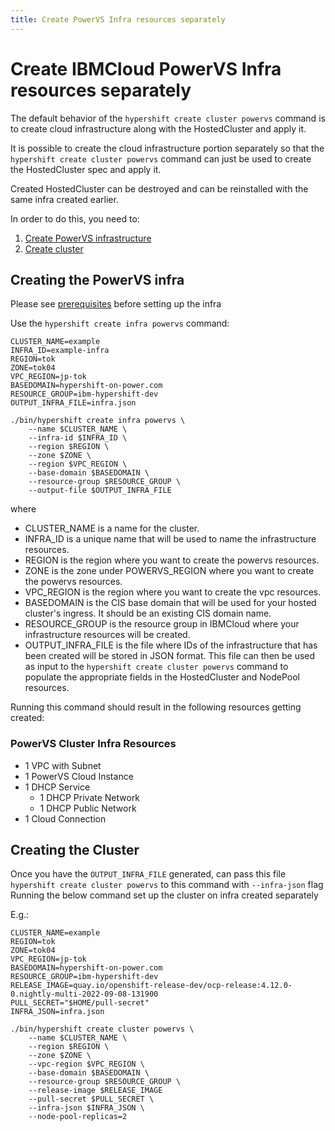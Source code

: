 ```yaml
---
title: Create PowerVS Infra resources separately
---
```


# Create IBMCloud PowerVS Infra resources separately

The default behavior of the `hypershift create cluster powervs` command is to create cloud infrastructure
along with the HostedCluster and apply it. 

It is possible to create the cloud infrastructure portion separately so that the `hypershift create cluster powervs` command can just be used to create the HostedCluster spec and apply it.

Created HostedCluster can be destroyed and can be reinstalled with the same infra created earlier. 

In order to do this, you need to:
1. [Create PowerVS infrastructure](#creating-the-powervs-infra) 
2. [Create cluster](#creating-the-cluster)

## Creating the PowerVS infra

Please see [prerequisites](../prerequisites-and-env-guide.md/#prerequisites) before setting up the infra

Use the `hypershift create infra powervs` command:

    CLUSTER_NAME=example
    INFRA_ID=example-infra
    REGION=tok
    ZONE=tok04
    VPC_REGION=jp-tok
    BASEDOMAIN=hypershift-on-power.com
    RESOURCE_GROUP=ibm-hypershift-dev
    OUTPUT_INFRA_FILE=infra.json

    ./bin/hypershift create infra powervs \
        --name $CLUSTER_NAME \
        --infra-id $INFRA_ID \
        --region $REGION \
        --zone $ZONE \
        --region $VPC_REGION \
        --base-domain $BASEDOMAIN \
        --resource-group $RESOURCE_GROUP \
        --output-file $OUTPUT_INFRA_FILE

where
* CLUSTER_NAME is a name for the cluster.
* INFRA_ID is a unique name that will be used to name the infrastructure resources.
* REGION is the region where you want to create the powervs resources.
* ZONE is the zone under POWERVS_REGION where you want to create the powervs resources.
* VPC_REGION is the region where you want to create the vpc resources.
* BASEDOMAIN is the CIS base domain that will be used for your hosted cluster's ingress. It should be an existing CIS domain name.
* RESOURCE_GROUP is the resource group in IBMCloud where your infrastructure resources will be created.
* OUTPUT_INFRA_FILE is the file where IDs of the infrastructure that has been created will be stored in JSON format.
  This file can then be used as input to the `hypershift create cluster powervs` command to populate
  the appropriate fields in the HostedCluster and NodePool resources.


Running this command should result in the following resources getting created:

### PowerVS Cluster Infra Resources 

* 1 VPC with Subnet
* 1 PowerVS Cloud Instance
* 1 DHCP Service
  * 1 DHCP Private Network
  * 1 DHCP Public Network
* 1 Cloud Connection

## Creating the Cluster

Once you have the `OUTPUT_INFRA_FILE` generated, can pass this file `hypershift create cluster powervs` to this command with `--infra-json` flag
Running the below command set up the cluster on infra created separately

E.g.:

    CLUSTER_NAME=example
    REGION=tok
    ZONE=tok04
    VPC_REGION=jp-tok
    BASEDOMAIN=hypershift-on-power.com
    RESOURCE_GROUP=ibm-hypershift-dev
    RELEASE_IMAGE=quay.io/openshift-release-dev/ocp-release:4.12.0-0.nightly-multi-2022-09-08-131900
    PULL_SECRET="$HOME/pull-secret"
    INFRA_JSON=infra.json
    
    ./bin/hypershift create cluster powervs \
        --name $CLUSTER_NAME \
        --region $REGION \
        --zone $ZONE \
        --vpc-region $VPC_REGION \
        --base-domain $BASEDOMAIN \
        --resource-group $RESOURCE_GROUP \
        --release-image $RELEASE_IMAGE
        --pull-secret $PULL_SECRET \
        --infra-json $INFRA_JSON \
        --node-pool-replicas=2